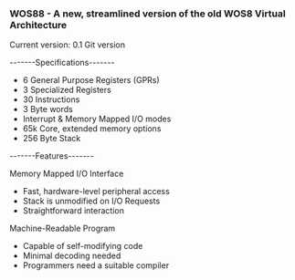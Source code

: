 ### WOS88 - A new, streamlined version of the old WOS8 Virtual Architecture
Current version: 0.1 Git version


-------Specifications-------
- 6 General Purpose Registers (GPRs)
- 3 Specialized Registers
- 30 Instructions
- 3 Byte words
- Interrupt & Memory Mapped I/O modes
- 65k Core, extended memory options
- 256 Byte Stack

-------Features-------

Memory Mapped I/O Interface
- Fast, hardware-level peripheral access
- Stack is unmodified on I/O Requests
- Straightforward interaction
  
Machine-Readable Program
- Capable of self-modifying code
- Minimal decoding needed
- Programmers need a suitable compiler
